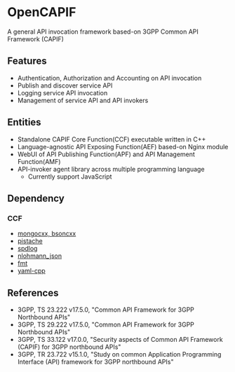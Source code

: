 # OpenCAPIF

A general API invocation framework based-on 3GPP Common API Framework (CAPIF)

## Features

- Authentication, Authorization and Accounting on API invocation
- Publish and discover service API
- Logging service API invocation
- Management of service API and API invokers

## Entities

- Standalone CAPIF Core Function(CCF) executable written in C++
- Language-agnostic API Exposing Function(AEF) based-on Nginx module 
- WebUI of API Publishing Function(APF) and API Management Function(AMF)
- API-invoker agent library across multiple programming language
    - Currently support JavaScript

## Dependency

### CCF
- [mongocxx, bsoncxx](http://mongocxx.org/)
- [pistache](https://github.com/pistacheio/pistache)
- [spdlog](https://github.com/gabime/spdlog)
- [nlohmann_json](https://github.com/nlohmann/json)
- [fmt](https://github.com/fmtlib/fmt)
- [yaml-cpp](https://github.com/jbeder/yaml-cpp)

## References

- 3GPP, TS 23.222 v17.5.0, "Common API Framework for 3GPP Northbound APIs"
- 3GPP, TS 29.222 v17.5.0, "Common API Framework for 3GPP Northbound APIs"
- 3GPP, TS 33.122 v17.0.0, "Security aspects of Common API Framework (CAPIF) for 3GPP northbound APIs"
- 3GPP, TR 23.722 v15.1.0, "Study on common Application Programming Interface (API) framework for 3GPP northbound APIs"
